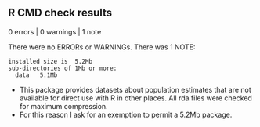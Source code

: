## R CMD check results

0 errors | 0 warnings | 1 note

There were no ERRORs or WARNINGs. There was 1 NOTE:

    installed size is  5.2Mb
    sub-directories of 1Mb or more:
      data   5.1Mb


* This package provides datasets about population estimates that are not available for direct use with R in other places. All rda files were checked for maximum compression.
* For this reason I ask for an exemption to permit a 5.2Mb package.
